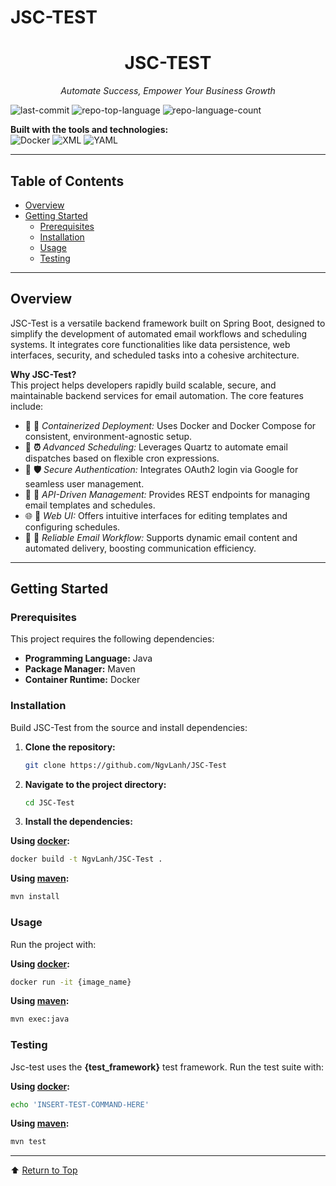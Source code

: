 # JSC-TEST

<p align="center">
  <h1 align="center">JSC-TEST</h1>
  <p align="center"><em>Automate Success, Empower Your Business Growth</em></p>
</p>

![last-commit](https://img.shields.io/github/last-commit/NgvLanh/JSC-Test?style=flat&logo=git&logoColor=white&color=0080ff)
![repo-top-language](https://img.shields.io/github/languages/top/NgvLanh/JSC-Test?style=flat&color=0080ff)
![repo-language-count](https://img.shields.io/github/languages/count/NgvLanh/JSC-Test?style=flat&color=0080ff)

**Built with the tools and technologies:**  
![Docker](https://img.shields.io/badge/Docker-2496ED.svg?style=flat&logo=Docker&logoColor=white)
![XML](https://img.shields.io/badge/XML-005FAD.svg?style=flat&logo=XML&logoColor=white)
![YAML](https://img.shields.io/badge/YAML-CB171E.svg?style=flat&logo=YAML&logoColor=white)

---

## Table of Contents
- [Overview](#overview)
- [Getting Started](#getting-started)
  - [Prerequisites](#prerequisites)
  - [Installation](#installation)
  - [Usage](#usage)
  - [Testing](#testing)

---

## Overview
JSC-Test is a versatile backend framework built on Spring Boot, designed to simplify the development of automated email workflows and scheduling systems. It integrates core functionalities like data persistence, web interfaces, security, and scheduled tasks into a cohesive architecture.

**Why JSC-Test?**  
This project helps developers rapidly build scalable, secure, and maintainable backend services for email automation. The core features include:

- 🧩 **🔧** *Containerized Deployment:* Uses Docker and Docker Compose for consistent, environment-agnostic setup.
- 🚀 **⏰** *Advanced Scheduling:* Leverages Quartz to automate email dispatches based on flexible cron expressions.
- 🔐 **🛡️** *Secure Authentication:* Integrates OAuth2 login via Google for seamless user management.
- 📄 **📝** *API-Driven Management:* Provides REST endpoints for managing email templates and schedules.
- 🌐 **🎨** *Web UI:* Offers intuitive interfaces for editing templates and configuring schedules.
- 📧 **📅** *Reliable Email Workflow:* Supports dynamic email content and automated delivery, boosting communication efficiency.

---

## Getting Started

### Prerequisites
This project requires the following dependencies:
- **Programming Language:** Java
- **Package Manager:** Maven
- **Container Runtime:** Docker

### Installation
Build JSC-Test from the source and install dependencies:

1. **Clone the repository:**
   ```sh
   git clone https://github.com/NgvLanh/JSC-Test
   ```

2. **Navigate to the project directory:**
   ```sh
   cd JSC-Test
   ```

3. **Install the dependencies:**

**Using [docker](https://www.docker.com/):**
```sh
docker build -t NgvLanh/JSC-Test .
```

**Using [maven](https://maven.apache.org/):**
```sh
mvn install
```

### Usage
Run the project with:

**Using [docker](https://www.docker.com/):**
```sh
docker run -it {image_name}
```

**Using [maven](https://maven.apache.org/):**
```sh
mvn exec:java
```

### Testing
Jsc-test uses the **{test_framework}** test framework. Run the test suite with:

**Using [docker](https://www.docker.com/):**
```sh
echo 'INSERT-TEST-COMMAND-HERE'
```

**Using [maven](https://maven.apache.org/):**
```sh
mvn test
```

---

⬆ [Return to Top](#top)
